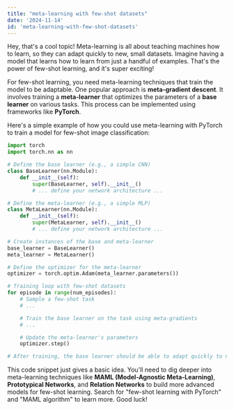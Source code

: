 ```yaml
---
title: "meta-learning with few-shot datasets"
date: '2024-11-14'
id: 'meta-learning-with-few-shot-datasets'
---
```


Hey, that's a cool topic! Meta-learning is all about teaching machines how to learn, so they can adapt quickly to new, small datasets. Imagine having a model that learns how to learn from just a handful of examples. That's the power of few-shot learning, and it's super exciting!

For few-shot learning, you need meta-learning techniques that train the model to be adaptable. One popular approach is **meta-gradient descent**.  It involves training a **meta-learner** that optimizes the parameters of a **base learner** on various tasks. This process can be implemented using frameworks like **PyTorch**.

Here's a simple example of how you could use meta-learning with PyTorch to train a model for few-shot image classification:

```python
import torch
import torch.nn as nn

# Define the base learner (e.g., a simple CNN)
class BaseLearner(nn.Module):
    def __init__(self):
        super(BaseLearner, self).__init__()
        # ... define your network architecture ...

# Define the meta-learner (e.g., a simple MLP)
class MetaLearner(nn.Module):
    def __init__(self):
        super(MetaLearner, self).__init__()
        # ... define your network architecture ...

# Create instances of the base and meta-learner
base_learner = BaseLearner()
meta_learner = MetaLearner()

# Define the optimizer for the meta-learner
optimizer = torch.optim.Adam(meta_learner.parameters())

# Training loop with few-shot datasets
for episode in range(num_episodes):
    # Sample a few-shot task
    # ...

    # Train the base learner on the task using meta-gradients
    # ...

    # Update the meta-learner's parameters
    optimizer.step()

# After training, the base learner should be able to adapt quickly to new tasks
```

This code snippet just gives a basic idea. You'll need to dig deeper into meta-learning techniques like **MAML (Model-Agnostic Meta-Learning)**, **Prototypical Networks**, and **Relation Networks** to build more advanced models for few-shot learning. Search for "few-shot learning with PyTorch" and "MAML algorithm" to learn more. Good luck!

